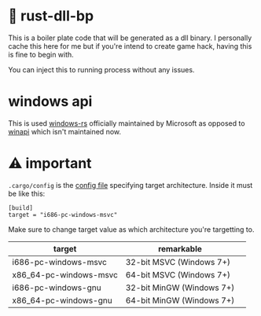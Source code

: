 # :telescope: rust-dll-bp

This is a boiler plate code that will be generated as a dll binary.
I personally cache this here for me but if you're intend to create game hack, having this is fine to begin with.

You can inject this to running process without any issues.

# windows api

This is used [windows-rs](https://github.com/microsoft/windows-rs) officially maintained by Microsoft as opposed to [winapi](https://github.com/retep998/winapi-rs) which isn't maintained now.

# :warning: important

`.cargo/config` is the [config file](https://doc.rust-lang.org/cargo/reference/config.html) specifying target architecture.
Inside it must be like this:

```
[build]
target = "i686-pc-windows-msvc"
```

Make sure to change target value as which architecture you're targetting to.

| target                 | remarkable                |     |
| ---------------------- | ------------------------- | --- |
| i686-pc-windows-msvc   | 32-bit MSVC (Windows 7+)  |     |
| x86_64-pc-windows-msvc | 64-bit MSVC (Windows 7+)  |     |
| i686-pc-windows-gnu    | 32-bit MinGW (Windows 7+) |     |
| x86_64-pc-windows-gnu  | 64-bit MinGW (Windows 7+) |     |

